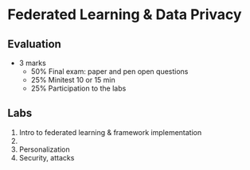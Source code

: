 # Federated Learning & Data Privacy

## Evaluation

- 3 marks
  - 50% Final exam: paper and pen open questions
  - 25% Minitest 10 or 15 min
  - 25% Participation to the labs

## Labs
1. Intro to federated learning & framework implementation
1. 
1. Personalization
1. Security, attacks